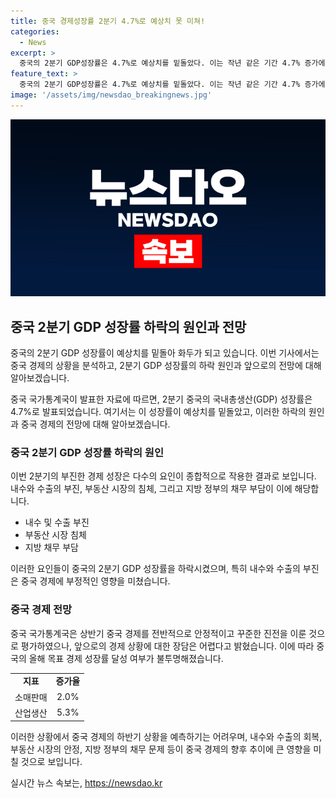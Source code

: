 ```yaml
---
title: 중국 경제성장률 2분기 4.7%로 예상치 못 미쳐!
categories:
  - News
excerpt: >
  중국의 2분기 GDP성장률은 4.7%로 예상치를 밑돌았다. 이는 작년 같은 기간 4.7% 증가에서 하회하며, 1분기 성장률 4.55% 이후 최저치를 기록했다. 내수 및 수출 부진, 부동산 침체 등이 영향을 미치는 가운데, 6월 소매판매는 전망치를 미치지 못하며 산업생산은 시장 예상치를 앞섰다. 중국 국가통계국은 전반적으로 안정적이며 수요가 회복되고 주민소득은 증가했다고 밝혔다. 이에 따라 올해 중국의 목표 경제성장률인 5% 안팎 달성여부는 불투명해졌다.
feature_text: >
  중국의 2분기 GDP성장률은 4.7%로 예상치를 밑돌았다. 이는 작년 같은 기간 4.7% 증가에서 하회하며, 1분기 성장률 4.55% 이후 최저치를 기록했다. 내수 및 수출 부진, 부동산 침체 등이 영향을 미치는 가운데, 6월 소매판매는 전망치를 미치지 못하며 산업생산은 시장 예상치를 앞섰다. 중국 국가통계국은 전반적으로 안정적이며 수요가 회복되고 주민소득은 증가했다고 밝혔다. 이에 따라 올해 중국의 목표 경제성장률인 5% 안팎 달성여부는 불투명해졌다.
image: '/assets/img/newsdao_breakingnews.jpg'
---
```


<p><img src="/assets/img/newsdao_breakingnews.jpg" alt="koreaapp 속보" /></p>

<h2 data-ke-size="size26">중국 2분기 GDP 성장률 하락의 원인과 전망</h2>

<p>중국의 2분기 GDP 성장률이 예상치를 밑돌아 화두가 되고 있습니다. 이번 기사에서는 중국 경제의 상황을 분석하고, 2분기 GDP 성장률의 하락 원인과 앞으로의 전망에 대해 알아보겠습니다.</p>

<p data-ke-size="size16">중국 국가통계국이 발표한 자료에 따르면, 2분기 중국의 국내총생산(GDP) 성장률은 4.7%로 발표되었습니다. 여기서는 이 성장률이 예상치를 밑돌았고, 이러한 하락의 원인과 중국 경제의 전망에 대해 알아보겠습니다.</p>

<h3 data-ke-size="size24">중국 2분기 GDP 성장률 하락의 원인</h3>

<p>이번 2분기의 부진한 경제 성장은 다수의 요인이 종합적으로 작용한 결과로 보입니다. 내수와 수출의 부진, 부동산 시장의 침체, 그리고 지방 정부의 채무 부담이 이에 해당합니다.</p>

<ul>
  <li>내수 및 수출 부진</li>
  <li>부동산 시장 침체</li>
  <li>지방 채무 부담</li>
</ul>

<p data-ke-size="size16">이러한 요인들이 중국의 2분기 GDP 성장률을 하락시켰으며, 특히 내수와 수출의 부진은 중국 경제에 부정적인 영향을 미쳤습니다.</p>

<h3 data-ke-size="size24">중국 경제 전망</h3>

<p>중국 국가통계국은 상반기 중국 경제를 전반적으로 안정적이고 꾸준한 진전을 이룬 것으로 평가하였으나, 앞으로의 경제 상황에 대한 장담은 어렵다고 밝혔습니다. 이에 따라 중국의 올해 목표 경제 성장률 달성 여부가 불투명해졌습니다.</p>

<table>
  <tr>
    <td style="text-align: center; height: 17px;"><b>지표</b></td>
    <td style="text-align: center; height: 17px;"><b>증가율</b></td>
  </tr>
  <tr>
    <td style="text-align: center; height: 17px;">소매판매</td>
    <td style="text-align: center; height: 17px;">2.0%</td>
  </tr>
  <tr>
    <td style="text-align: center; height: 17px;">산업생산</td>
    <td style="text-align: center; height: 17px;">5.3%</td>
  </tr>
</table>

<p data-ke-size="size16">이러한 상황에서 중국 경제의 하반기 상황을 예측하기는 어려우며, 내수와 수출의 회복, 부동산 시장의 안정, 지방 정부의 채무 문제 등이 중국 경제의 향후 추이에 큰 영향을 미칠 것으로 보입니다.</p>
실시간 뉴스 속보는, <a href="https://newsdao.kr" rel="dofollow">https://newsdao.kr</a>


